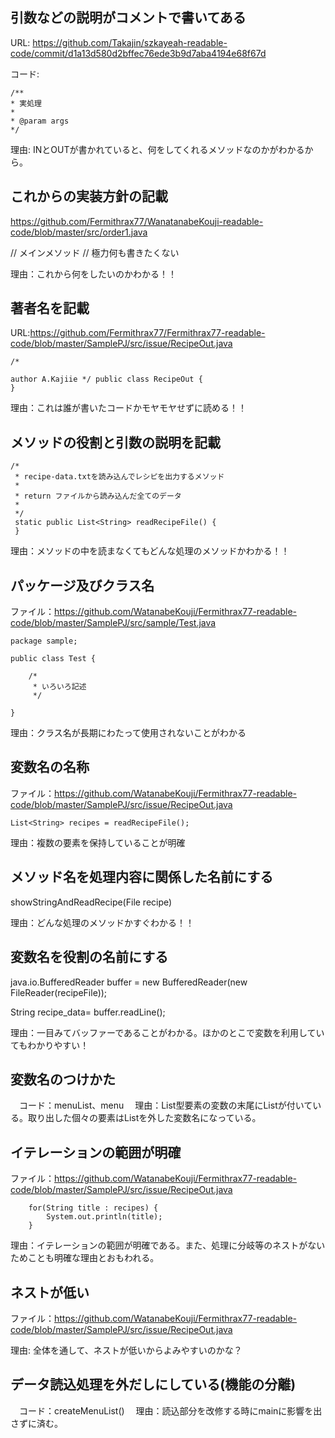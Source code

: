 ## 引数などの説明がコメントで書いてある

URL: https://github.com/Takajin/szkayeah-readable-code/commit/d1a13d580d2bffec76ede3b9d7aba4194e68f67d

コード:
```
/**
* 実処理
*
* @param args
*/
```

理由: INとOUTが書かれていると、何をしてくれるメソッドなのかがわかるから。

## これからの実装方針の記載

https://github.com/Fermithrax77/WanatanabeKouji-readable-code/blob/master/src/order1.java

// メインメソッド // 極力何も書きたくない

理由：これから何をしたいのかわかる！！

## 著者名を記載

URL:https://github.com/Fermithrax77/Fermithrax77-readable-code/blob/master/SamplePJ/src/issue/RecipeOut.java
```
/*

author A.Kajiie */ public class RecipeOut {
}
```

理由：これは誰が書いたコードかモヤモヤせずに読める！！

## メソッドの役割と引数の説明を記載

```
/*
 * recipe-data.txtを読み込んでレシピを出力するメソッド
 *
 * return ファイルから読み込んだ全てのデータ
 *
 */
 static public List<String> readRecipeFile() {
 }
```

理由：メソッドの中を読まなくてもどんな処理のメソッドかわかる！！

## パッケージ及びクラス名

ファイル：https://github.com/WatanabeKouji/Fermithrax77-readable-code/blob/master/SamplePJ/src/sample/Test.java

```
package sample;

public class Test {

    /*
     * いろいろ記述
     */

}
```

理由：クラス名が長期にわたって使用されないことがわかる

## 変数名の名称

ファイル：https://github.com/WatanabeKouji/Fermithrax77-readable-code/blob/master/SamplePJ/src/issue/RecipeOut.java

```
List<String> recipes = readRecipeFile();
```

理由：複数の要素を保持していることが明確

## メソッド名を処理内容に関係した名前にする

showStringAndReadRecipe(File recipe)

理由：どんな処理のメソッドかすぐわかる！！

## 変数名を役割の名前にする

java.io.BufferedReader buffer = new BufferedReader(new FileReader(recipeFile));

String recipe_data= buffer.readLine();

理由：一目みてバッファーであることがわかる。ほかのとこで変数を利用していてもわかりやすい！

## 変数名のつけかた
　コード：menuList、menu
　理由：List型要素の変数の末尾にListが付いている。取り出した個々の要素はListを外した変数名になっている。

## イテレーションの範囲が明確

ファイル：https://github.com/WatanabeKouji/Fermithrax77-readable-code/blob/master/SamplePJ/src/issue/RecipeOut.java

```
    for(String title : recipes) {
        System.out.println(title);
    }
```

理由：イテレーションの範囲が明確である。また、処理に分岐等のネストがないためことも明確な理由とおもわれる。

## ネストが低い

ファイル：https://github.com/WatanabeKouji/Fermithrax77-readable-code/blob/master/SamplePJ/src/issue/RecipeOut.java

理由: 全体を通して、ネストが低いからよみやすいのかな？

## データ読込処理を外だしにしている(機能の分離)
　コード：createMenuList()
　理由：読込部分を改修する時にmainに影響を出さずに済む。

